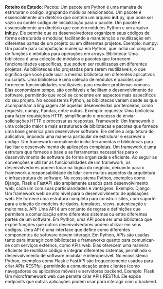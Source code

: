 __Roteiro de Estudo:__ 
Pacote:
  Um pacote em Python é uma maneira de estruturar o código, agrupando módulos relacionados.
  Um pacote é essencialmente um diretório que contém um arquivo __init__.py, que pode ser vazio ou conter código de inicialização para o pacote.
  Um pacote é essencialmente um diretório que contém módulos Python e um arquivo __init__.py. 
  Ele permite que os desenvolvedores organizem seus códigos de forma estruturada e modular, facilitando a manutenção e reutilização em diferentes partes de um projeto ou em diferentes projetos.
    Exemplo:
      numpy: Um pacote para computação numérica em Python, que inclui um conjunto de funções e módulos para operações em arrays. 
Biblioteca: 
  Uma biblioteca é uma coleção de módulos e pacotes que fornecem funcionalidades específicas, que podem ser reutilizadas em diferentes projetos. 
  As bibliotecas são projetadas para serem reutilizáveis, o que significa que você pode usar a mesma biblioteca em diferentes aplicativos ou scripts.
  Uma biblioteca é uma coleção de módulos e pacotes que fornecem funcionalidades reutilizáveis para resolver problemas comuns. 
  Elas economizam tempo, são confiáveis e facilitam o desenvolvimento de software, permitindo que você se concentre em aspectos mais específicos do seu projeto. 
  No ecossistema Python, as bibliotecas variam desde as que acompanham a linguagem até aquelas desenvolvidas por terceiros, como requests, numpy, Pandas, entre outras.
    Exemplo: 
      requests: Uma biblioteca para fazer requisições HTTP, simplificando o processo de enviar solicitações HTTP e processar as respostas.
Framework:
  Um framework é uma coleção maior e mais estruturada de bibliotecas e pacotes que fornece uma base genérica para desenvolver software. Ele define a arquitetura do aplicativo, impondo uma maneira particular de estruturar e escrever o código. 
  Um framework normalmente inclui ferramentas e bibliotecas para facilitar o desenvolvimento de aplicações completas.
  Um framework é uma estrutura que fornece a base e as ferramentas necessárias para o desenvolvimento de software de forma organizada e eficiente. 
  Ao seguir as convenções e utilizar as funcionalidades de um framework, os desenvolvedores podem focar na lógica do negócio, deixando para o framework a responsabilidade de lidar com muitos aspectos da arquitetura e infraestrutura do software. 
  No ecossistema Python, exemplos como Django, Flask e FastAPI são amplamente usados para desenvolvimento web, cada um com suas particularidades e vantagens.
    Exemplo: 
      Django: Um framework web de alto nível para o desenvolvimento de aplicações web. 
      Ele fornece uma estrutura completa para construir sites, com suporte para a criação de modelos de dados, templates, views, autenticação e muito mais.
API: 
  Uma API é um conjunto de regras e definições que permitem a comunicação entre diferentes sistemas ou entre diferentes partes de um software. 
  Em Python, uma API pode ser uma biblioteca que expõe funções que outros desenvolvedores podem utilizar em seus códigos.
  Uma API é uma interface que define como diferentes componentes de software devem interagir. Em Python, APIs são usadas tanto para interagir com bibliotecas e frameworks quanto para comunicar-se com serviços externos, como APIs web. 
  Elas oferecem uma maneira eficiente de reutilizar código e integrar diferentes sistemas, permitindo o desenvolvimento de software modular e interoperável. 
  No ecossistema Python, exemplos como Flask e FastAPI são frequentemente usados para criar APIs RESTful, permitindo a comunicação entre clientes (como navegadores ou aplicativos móveis) e servidores backend.
    Exemplo: 
      Flask: Um microframework web que permite criar APIs RESTful. Ele expõe endpoints que outras aplicações podem usar para interagir com o backend.


